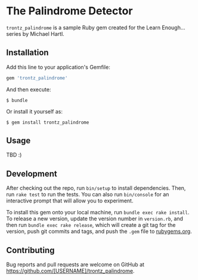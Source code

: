 # The Palindrome Detector 

`trontz_palindrome` is a sample Ruby gem created for the Learn Enough... series by Michael Hartl. 

## Installation

Add this line to your application's Gemfile:

```ruby
gem 'trontz_palindrome'
```

And then execute:

    $ bundle

Or install it yourself as:

    $ gem install trontz_palindrome

## Usage

TBD :) 

## Development

After checking out the repo, run `bin/setup` to install dependencies. Then, run `rake test` to run the tests. You can also run `bin/console` for an interactive prompt that will allow you to experiment.

To install this gem onto your local machine, run `bundle exec rake install`. To release a new version, update the version number in `version.rb`, and then run `bundle exec rake release`, which will create a git tag for the version, push git commits and tags, and push the `.gem` file to [rubygems.org](https://rubygems.org).

## Contributing

Bug reports and pull requests are welcome on GitHub at https://github.com/[USERNAME]/trontz_palindrome.
